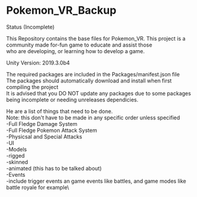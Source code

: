 # Pokemon_VR_Backup

Status (Incomplete)

This Repository contains the base files for Pokemon_VR. This project is a community made for-fun game to educate and assist those\
who are developing, or learning how to develop a game.

Unity Version: 2019.3.0b4

The required packages are included in the Packages/manifest.json file\
The packages should automatically download and install when first compiling the project\
It is advised that you DO NOT update any packages due to some packages being incomplete or needing unreleases dependicies.

He are a list of things that need to be done.\
Note: this don't have to be made in any specific order unless specified\
-Full Fledge Damage System\
-Full Fledge Pokemon Attack System\
    -Physicsal and Special Attacks\
-UI\
-Models\
    -rigged\
    -skinned\
    -animated (this has to be talked about)\
-Events\
    -include trigger events an game events like battles, and game modes like battle royale for example\
    
